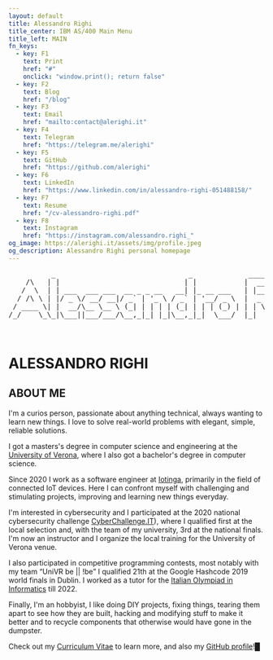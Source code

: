 ```yaml
---
layout: default
title: Alessandro Righi
title_center: IBM AS/400 Main Menu
title_left: MAIN
fn_keys:
  - key: F1
    text: Print
    href: "#"
    onclick: "window.print(); return false"
  - key: F2
    text: Blog
    href: "/blog"
  - key: F3
    text: Email
    href: "mailto:contact@alerighi.it"
  - key: F4
    text: Telegram
    href: "https://telegram.me/alerighi"
  - key: F5
    text: GitHub
    href: "https://github.com/alerighi"
  - key: F6
    text: LinkedIn
    href: "https://www.linkedin.com/in/alessandro-righi-051488158/"
  - key: F7
    text: Resume
    href: "/cv-alessandro-righi.pdf"
  - key: F8
    text: Instagram
    href: "https://instagram.com/alessandro.righi_"
og_image: https://alerighi.it/assets/img/profile.jpeg
og_description: Alessandro Righi personal homepage
---
```


<pre class="big-screen-only">
          _                               _             _____  _       _     _ 
    /\   | |                             | |           |  __ \(_)     | |   (_)
   /  \  | | ___  ___ ___  __ _ _ __   __| |_ __ ___   | |__) |_  __ _| |__  _ 
  / /\ \ | |/ _ \/ __/ __|/ _` | '_ \ / _` | '__/ _ \  |  _  /| |/ _` | '_ \| |
 / ____ \| |  __/\__ \__ \ (_| | | | | (_| | | | (_) | | | \ \| | (_| | | | | |
/_/    \_\_|\___||___/___/\__,_|_| |_|\__,_|_|  \___/  |_|  \_\_|\__, |_| |_|_|
                                                                  __/ |        
                                                                 |___/         </pre>
<h1 class="small-screen-only">ALESSANDRO RIGHI</h1>

## ABOUT ME

I'm a curios person, passionate about anything technical, always wanting to learn 
new things. I love to solve real-world problems with elegant, simple, reliable solutions.

I got a masters's degree in computer science and engineering at the 
[University of Verona](https://www.di.univr.it), where I also got a bachelor's degree in computer science.

Since 2020 I work as a software engineer at [Iotinga](https://iotinga.it), primarily in
the field of connected IoT devices. Here I can confront myself with challenging and 
stimulating projects, improving and learning new things everyday.

I'm interested in cybersecurity and I participated at the 2020 national cybersecurity 
challenge [CyberChallenge.IT](https://cyberchallenge.it)), where I qualified first at 
the local selection and, with the team of my university, 3rd at the national finals. 
I'm now an instructor and I organize the local training for the University of Verona venue.

I also participated in competitive programming contests, most notably with my team <q>UniVR be || !be</q> 
I qualified 21th at the Google Hashcode 2019 world finals in Dublin.
I worked as a tutor for the [Italian Olympiad in Informatics](https://olimpiadi-informatica.it) till 2022.
        
Finally, I'm an hobbyist, I like doing DIY projects, fixing things, tearing them apart to see how they
are built, hacking and modifying stuff to make it better and to recycle components that otherwise would 
have gone in the dumpster.

Check out my [Curriculum Vitae](/cv-alessandro-righi.pdf) to learn more, and also my
[GitHub profile](https://github.com/alerighi)!<span class="blink big-screen-only">█</span>

